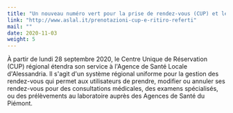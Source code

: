```yaml
---
title: "Un nouveau numéro vert pour la prise de rendez-vous (CUP) et le retrait des résultats"
link: "http://www.aslal.it/prenotazioni-cup-e-ritiro-referti"
mail: ""
date: 2020-11-03
weight: 5
---
```


À partir de lundi 28 septembre 2020, le Centre Unique de Réservation (CUP) régional étendra son service à l'Agence de Santé Locale d'Alessandria. Il s'agit d'un système régional uniforme pour la gestion des rendez-vous qui permet aux utilisateurs de prendre, modifier ou annuler ses rendez-vous pour des consultations médicales, des examens spécialisés, ou des prélèvements au laboratoire auprès des Agences de Santé du Piémont. 